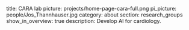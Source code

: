 title: CARA lab
picture: projects/home-page-cara-full.png
pi_picture: people/Jos_Thannhauser.jpg
category: about
section: research_groups
show_in_overview: true
description: Develop AI for cardiology.